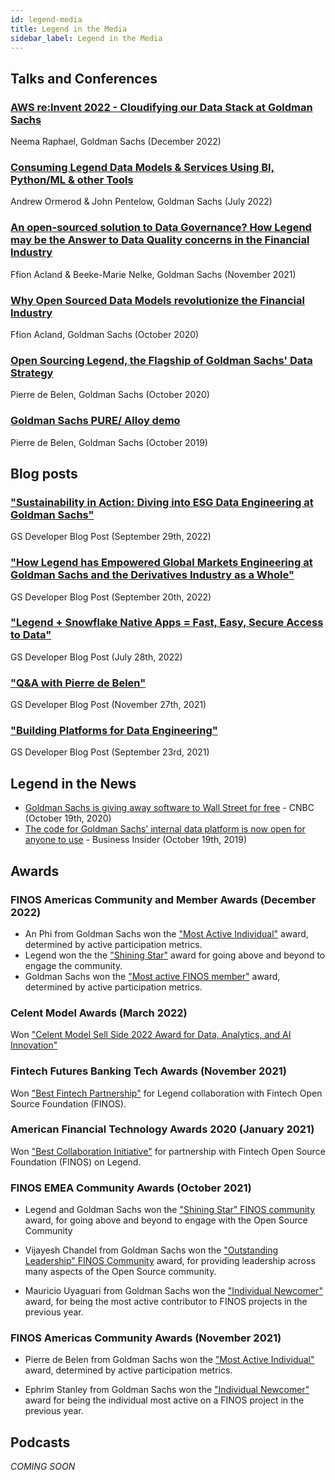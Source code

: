 ```yaml
---
id: legend-media
title: Legend in the Media
sidebar_label: Legend in the Media
---
```


## Talks and Conferences

### [AWS re:Invent 2022 - Cloudifying our Data Stack at Goldman Sachs](https://www.youtube.com/watch?v=pnPHEOlRcHQ)
Neema Raphael, Goldman Sachs (December 2022)

### [Consuming Legend Data Models & Services Using BI, Python/ML & other Tools](https://www.youtube.com/watch?v=rm-mAohz6NQ)
Andrew Ormerod & John Pentelow, Goldman Sachs (July 2022)

### [An open-sourced solution to Data Governance? How Legend may be the Answer to Data Quality concerns in the Financial Industry](https://www.youtube.com/watch?v=9qIq0mHKQeY)
Ffion Acland & Beeke-Marie Nelke, Goldman Sachs (November 2021)

### [Why Open Sourced Data Models revolutionize the Financial Industry](https://www.youtube.com/watch?v=6rUm7dN9pfU)
Ffion Acland, Goldman Sachs (October 2020)

### [Open Sourcing Legend, the Flagship of Goldman Sachs' Data Strategy](https://www.youtube.com/watch?v=93c966jNzYo)
Pierre de Belen, Goldman Sachs (October 2020)

### [Goldman Sachs PURE/ Alloy demo](https://www.youtube.com/watch?v=na4DCgvdDJ4)
Pierre de Belen, Goldman Sachs (October 2019)

## Blog posts
### ["Sustainability in Action: Diving into ESG Data Engineering at Goldman Sachs"](https://developer.gs.com/blog/posts/sustainability-in-action-diving-into-esg-data-engineering) 
GS Developer Blog Post (September 29th, 2022)

### ["How Legend has Empowered Global Markets Engineering at Goldman Sachs and the Derivatives Industry as a Whole"](https://developer.gs.com/blog/posts/how-legend-has-empowered-global-markets-engineering) 
GS Developer Blog Post (September 20th, 2022)

### ["Legend + Snowflake Native Apps = Fast, Easy, Secure Access to Data"](https://developer.gs.com/blog/posts/legend-plus-snowflake-native-apps) 
GS Developer Blog Post (July 28th, 2022)

### ["Q&A with Pierre de Belen"](https://developer.gs.com/blog/posts/q-and-a-with-pierre-legend) 
GS Developer Blog Post (November 27th, 2021)

### ["Building Platforms for Data Engineering"](https://developer.gs.com/blog/posts/legend_data_engineering_platforms) 
GS Developer Blog Post (September 23rd, 2021)

## Legend in the News

- [Goldman Sachs is giving away software to Wall Street for free](https://www.cnbc.com/2019/11/20/goldman-sachs-is-giving-away-software-to-wall-street-for-free.html) - CNBC  (October 19th, 2020)
- [The code for Goldman Sachs' internal data platform is now open for anyone to use](https://www.businessinsider.com/code-for-goldmans-data-platform-legend-open-sharing-github-2020-10?r=US&IR=T) - Business Insider (October 19th, 2019)

## Awards

### FINOS Americas Community and Member Awards (December 2022)
- An Phi from Goldman Sachs won the ["Most Active Individual"](https://www.finos.org/blog/congratulations-to-the-finos-americas-member-and-community-award-winners-2022) award, determined by active participation metrics.
- Legend won the the ["Shining Star"](https://www.finos.org/blog/congratulations-to-the-finos-americas-member-and-community-award-winners-2022) award for going above and beyond to engage the community.
- Goldman Sachs won the ["Most active FINOS member"](congratulations-to-the-finos-americas-member-and-community-award-winners-2022) award, determined by active participation metrics.

### Celent Model Awards (March 2022)
Won ["Celent Model Sell Side 2022 Award for Data, Analytics, and AI Innovation"](https://www.celent.com/insights/163262822)
### Fintech Futures Banking Tech Awards (November 2021)
Won ["Best Fintech Partnership"](https://www.fintechfutures.com/2021/11/congratulations-to-this-years-banking-tech-awards-winners/) for Legend collaboration with Fintech Open Source Foundation (FINOS).

### American Financial Technology Awards 2020 (January 2021)
Won ["Best Collaboration Initiative"](https://www.aftas.org/past-winners) for partnership with Fintech Open Source Foundation (FINOS) on Legend.

### FINOS EMEA Community Awards (October 2021)
- Legend and Goldman Sachs won the ["Shining Star" FINOS community](https://www.finos.org/blog/congratulations-to-the-finos-emea-member-and-community-awards-2021) award, for going above and beyond to engage with the Open Source Community

- Vijayesh Chandel from Goldman Sachs won the ["Outstanding Leadership" FINOS Community](https://www.finos.org/blog/congratulations-to-the-finos-emea-member-and-community-awards-2021) award, for providing leadership across many aspects of the Open Source community.

- Mauricio Uyaguari from Goldman Sachs won the ["Individual Newcomer"](https://www.finos.org/blog/congratulations-to-the-finos-emea-member-and-community-awards-2021) award, for being the most active contributor to FINOS projects in the previous year. 

### FINOS Americas Community Awards (November 2021)
- Pierre de Belen from Goldman Sachs won the ["Most Active Individual"](https://www.finos.org/blog/congratulations-to-the-finos-americas-member-and-community-award-winners-2021) award, determined by active participation metrics.

- Ephrim Stanley from Goldman Sachs won the ["Individual Newcomer"](https://www.finos.org/blog/congratulations-to-the-finos-americas-member-and-community-award-winners-2021) award for being the individual most active on a FINOS project in the previous year.

## Podcasts
_COMING SOON_


